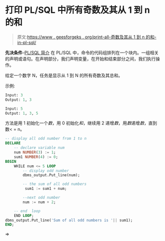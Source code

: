 # 打印 PL/SQL 中所有奇数及其从 1 到 n 的和

> 原文:[https://www . geesforgeks . org/print-all-奇数及其从 1 到 n 的和-in-pl-sql/](https://www.geeksforgeeks.org/print-all-odd-numbers-and-their-sum-from-1-to-n-in-pl-sql/)

**先决条件**–[PL/SQL 简介](https://www.geeksforgeeks.org/plsql-introduction/)
在 PL/SQL 中，命令的代码组排列在一个块内。一组相关的声明或语句。在声明部分，我们声明变量，在开始和结束部分之间，我们执行操作。

给定一个数字 N，任务是显示从 1 到 N 的所有奇数及其总和。

示例:

```sql
Input: 3
Output: 1, 3

Input: 5
Output: 1, 3, 5

```

方法是用 1 初始化一个*数*，用 0 初始化*和*，继续用 2 递增*数*，用*数*递增*数*，直到数< = n。

```sql
-- display all odd number from 1 to n
DECLARE
    -- declare variable num
    num NUMBER(3) := 1;
    sum1 NUMBER(4) := 0;
BEGIN
    WHILE num <= 5 LOOP
        -- display odd number
        dbms_output.Put_line(num);

        -- the sum of all odd numbers
         sum1 := sum1 + num;

        --next odd number
        num := num + 2;

    -- end  loop
    END LOOP;
dbms_output.Put_line('Sum of all odd numbers is '|| sum1);
END;  
```

=>